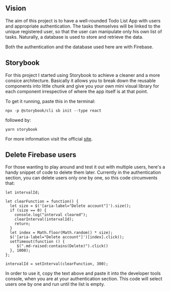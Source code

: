 ## Vision

The aim of this project is to have a well-rounded Todo List App with users
and appropriate authentication. The tasks themselves will be linked to the
unique registered user, so that the user can manipulate only his own list of
tasks. Naturally, a database is used to store and retrieve the data.

Both the authentication and the database used here are with Firebase.

## Storybook

For this project I started using Storybook to achieve a cleaner and a more consice architecture.
Basically it allows you to break down the reusable components into little chunk and give you your
own mini visual library for each component irrespective of where the app itself is at that point.

To get it running, paste this in the terminal:

```
npx -p @storybook/cli sb init --type react
```

followed by:

```
yarn storybook
```

For more information visit the official [site](https://storybook.js.org/docs/basics/introduction/).

## Delete Firebase users

For those wanting to play around and test it out with multiple users, here's a handy snippet
of code to delete them later. Currently in the authentication section, you can delete users
only one by one, so this code circumvents that:

```
let intervalId;

let clearFunction = function() {
  let size = $('[aria-label="Delete account"]').size();
  if (size == 0) {
    console.log("interval cleared");
    clearInterval(intervalId);
    return;
  }
  let index = Math.floor(Math.random() * size);
  $('[aria-label="Delete account"]')[index].click();
  setTimeout(function () {
     $(".md-raised:contains(Delete)").click()
  }, 1000);
};

intervalId = setInterval(clearFunction, 300);
```

In order to use it, copy the text above and paste it into the developer tools console,
when you are at your authentication section. This code will select users one by one and
run until the list is empty.
